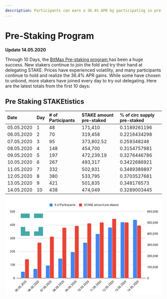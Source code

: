 ```yaml
---
description: Participants can earn a 36.4% APR by participating in pre-staking delegation
---
```


# Pre-Staking Program

**Update 14.05.2020**

Through 10 Days, the [BitMax Pre-staking program ](https://btmx.com/#/staking/details/STAKE-S)has been a huge success. New stakers continue to join the fold and try their hand at delegating STAKE. Prices have experienced volatility, and many participants continue to hold and realize the 36.4% APR gains. While some have chosen to unbond, more stakers have joined every day to try out delegating. Here are the latest totals from the first 10 days:

## Pre Staking STAKEtistics

| Date | Day | \# of Participants | STAKE amount pre-staked | % of circ supply pre-staked |
| :--- | :--- | :--- | :--- | :--- |
| 05.05.2020 | 1 | 48 | 171,410 | 0.1189261196 |
| 06.05.2020 | 2 | 70 | 319,458 | 0.2216434298 |
| 07.05.2020 | 3 | 95 | 373,802.52 | 0.259348248 |
| 08.05.2020 | 4 | 148 | 454,700 | 0.3154757981 |
| 09.05.2020 | 5 | 197 | 472,239.19 | 0.3276446786 |
| 10.05.2020 | 6 | 267 | 493,317 | 0.3422686921 |
| 11.05.2020 | 7 | 332 | 502,931 | 0.3489389897 |
| 12.05.2020 | 8 | 380 | 533,795 | 0.3703527681 |
| 13.05.2020 | 9 | 421 | 501,835 | 0.348178573 |
| 14.05.2020 | 10 | 438 | 474,049 | 0.3289003445 |

![](../../../.gitbook/assets/chart-2.png)



